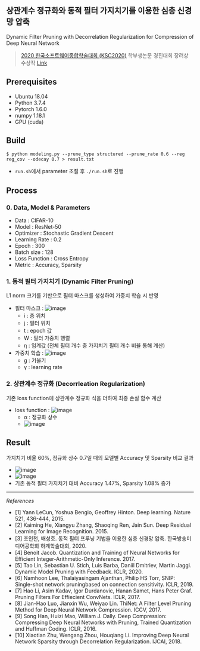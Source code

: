 ## 상관계수 정규화와 동적 필터 가지치기를 이용한 심층 신경망 압축
Dynamic Filter Pruning with Decorrelation Regularization for Compression of Deep Neural Network
> [2020 한국소프트웨어종합학술대회 (KSC2020)](http://kiise.or.kr/conference/main/index.do?CC=KSC&CS=2020) 학부생논문 경진대회 장려상 수상작 [Link](http://www.kiise.or.kr/academy/board/academyNewsView.fa?MENU_ID=080100&sch_add_bd=%ED%95%99%ED%9A%8C%EC%86%8C%EC%8B%9D&NUM=2127)

## Prerequisites

* Ubuntu 18.04
* Python 3.7.4
* Pytorch 1.6.0
* numpy 1.18.1
* GPU (cuda)

## Build

```
$ python modeling.py --prune_type structured --prune_rate 0.6 --reg reg_cov --odecay 0.7 > result.txt
```
* `run.sh`에서 parameter 조절 후 `./run.sh`로 진행

## Process
### 0. Data, Model & Parameters
- Data : CIFAR-10
- Model : ResNet-50
- Optimizer : Stochastic Gradient Descent
- Learning Rate : 0.2
- Epoch : 300
- Batch size : 128
- Loss Function : Cross Entropy
- Metric : Accuracy, Sparsity

### 1. 동적 필터 가지치기 (Dynamic Filter Pruning)
L1 norm 크기를 기반으로 필터 마스크를 생성하여 가중치 학습 시 반영
- 필터 마스크 : ![image](https://user-images.githubusercontent.com/41580746/102396051-41616d80-401f-11eb-9738-7b5df9aee0d4.png)
   - i : 층 위치
   - j : 필터 위치
   - t : epoch 값
   - W : 필터 가중치 행렬
   - η : 임계값 (전체 필터 개수 중 가지치기 필터 개수 비율 통해 계산)
- 가중치 학습 : ![image](https://user-images.githubusercontent.com/41580746/102396101-51794d00-401f-11eb-9303-99dd712798ee.png)
   - g : 기울기
   - γ : learning rate

### 2. 상관계수 정규화 (Decorrleation Regularization)
기존 loss function에 상관계수 정규화 식을 더하여 최종 손실 함수 계산
- loss function : ![image](https://user-images.githubusercontent.com/41580746/102396482-d82e2a00-401f-11eb-93b3-7db5fea8f8af.png)
   - α : 정규화 상수
   - ![image](https://user-images.githubusercontent.com/41580746/102396603-01e75100-4020-11eb-933e-f85305dd874d.png)

## Result
가지치기 비율 60%, 정규화 상수 0.7일 때의 모델별 Accuracy 및 Sparsity 비교 결과
- ![image](https://user-images.githubusercontent.com/41580746/102395542-a072b280-401e-11eb-9e47-c3b52d859479.png)
- ![image](https://user-images.githubusercontent.com/41580746/102396706-28a58780-4020-11eb-9ebb-6cc723b4fcbf.png)
- 기존 동적 필터 가지치기 대비 Accuracy 1.47%, Sparsity 1.08% 증가

---

_References_
- [1] Yann LeCun, Yoshua Bengio, Geoffrey Hinton. Deep learning. Nature 521, 436-444, 2015.
- [2] Kaiming He, Xiangyu Zhang, Shaoqing Ren, Jain Sun. Deep Residual Learning for Image Recognition. 2015.
- [3] 조인천, 배성호. 동적 필터 프루닝 기법을 이용한 심층 신경망 압축. 한국방송미디어공학회 하계학술대회, 2020.
- [4] Benoit Jacob. Quantization and Training of Neural Networks for Efficient Integer-Arithmetic-Only Inference. 2017.
- [5] Tao Lin, Sebastian U. Stich, Luis Barba, Daniil Dmitriev, Martin Jaggi. Dynamic Model Pruning with Feedback. ICLR, 2020.
- [6] Namhoon Lee, Thalaiyasingam Ajanthan, Philip HS Torr, SNIP: Single-shot network pruningbased on connection sensitivity. ICLR, 2019.
- [7] Hao Li, Asim Kadav, Igor Durdanovic, Hanan Samet, Hans Peter Graf. Pruning Filters For Effiecient ConvNets. ICLR, 2017.
- [8] Jian-Hao Luo, Jianxin Wu, Weiyao Lin. ThiNet: A Filter Level Pruning Method for Deep Neural Network Compression. ICCV, 2017.
- [9] Song Han, Huizi Mao, William J. Dally. Deep Compression: Compressing Deep Neural Networks with Pruning, Trained Quantization and Huffman Coding. ICLR, 2016.
- [10] Xiaotian Zhu, Wengang Zhou, Houqiang Li. Improving Deep Neural Network Sparsity through Decorrelation Regularization. IJCAI, 2018.
